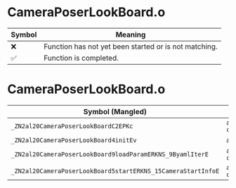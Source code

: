 # CameraPoserLookBoard.o
| Symbol | Meaning 
| ------------- | ------------- 
| :x: | Function has not yet been started or is not matching. 
| :white_check_mark: | Function is completed. 


# CameraPoserLookBoard.o
| Symbol (Mangled) | Symbol (Demangled) | Decompiled? |
| ------------- |  ------------- | ------------- |
| `_ZN2al20CameraPoserLookBoardC2EPKc` | `al::CameraPoserLookBoard::CameraPoserLookBoard(char const*)` | :white_check_mark: |
| `_ZN2al20CameraPoserLookBoard4initEv` | `al::CameraPoserLookBoard::init(void)` | :white_check_mark: |
| `_ZN2al20CameraPoserLookBoard9loadParamERKNS_9ByamlIterE` | `al::CameraPoserLookBoard::loadParam(al::ByamlIter const&)` | :white_check_mark: |
| `_ZN2al20CameraPoserLookBoard5startERKNS_15CameraStartInfoE` | `al::CameraPoserLookBoard::start(al::CameraStartInfo const&)` | :white_check_mark: |
